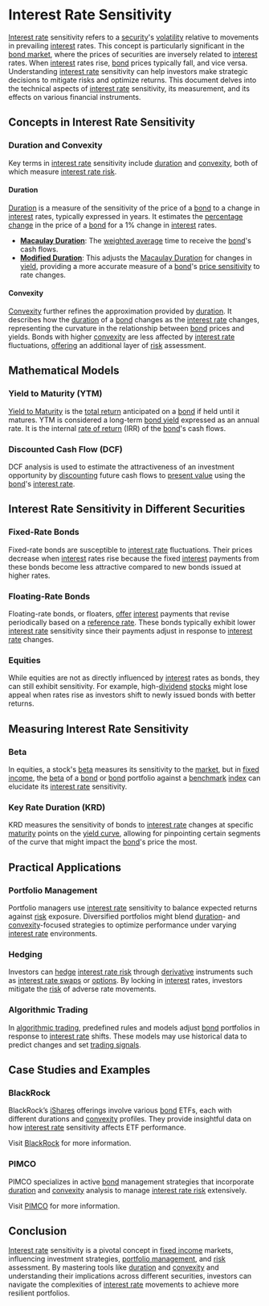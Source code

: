 # Interest Rate Sensitivity

[Interest rate](../i/interest_rate.md) sensitivity refers to a [security](../s/security.md)'s [volatility](../v/volatility.md) relative to movements in prevailing [interest](../i/interest.md) rates. This concept is particularly significant in the [bond market](../b/bond_market.md), where the prices of securities are inversely related to [interest](../i/interest.md) rates. When [interest](../i/interest.md) rates rise, [bond](../b/bond.md) prices typically fall, and vice versa. Understanding [interest rate](../i/interest_rate.md) sensitivity can help investors make strategic decisions to mitigate risks and optimize returns. This document delves into the technical aspects of [interest rate](../i/interest_rate.md) sensitivity, its measurement, and its effects on various financial instruments.

## Concepts in Interest Rate Sensitivity

### Duration and Convexity
Key terms in [interest rate](../i/interest_rate.md) sensitivity include [duration](../d/duration.md) and [convexity](../c/convexity.md), both of which measure [interest rate risk](../i/interest_rate_risk.md).

#### Duration
[Duration](../d/duration.md) is a measure of the sensitivity of the price of a [bond](../b/bond.md) to a change in [interest](../i/interest.md) rates, typically expressed in years. It estimates the [percentage change](../p/percentage_change.md) in the price of a [bond](../b/bond.md) for a 1% change in [interest](../i/interest.md) rates.

- **[Macaulay Duration](../m/macaulay_duration.md)**: The [weighted average](../w/weighted_average.md) time to receive the [bond](../b/bond.md)'s cash flows.
- **[Modified Duration](../m/modified_duration.md)**: This adjusts the [Macaulay Duration](../m/macaulay_duration.md) for changes in [yield](../y/yield.md), providing a more accurate measure of a [bond](../b/bond.md)'s [price sensitivity](../p/price_sensitivity.md) to rate changes.

#### Convexity
[Convexity](../c/convexity.md) further refines the approximation provided by [duration](../d/duration.md). It describes how the [duration](../d/duration.md) of a [bond](../b/bond.md) changes as the [interest rate](../i/interest_rate.md) changes, representing the curvature in the relationship between [bond](../b/bond.md) prices and yields. Bonds with higher [convexity](../c/convexity.md) are less affected by [interest rate](../i/interest_rate.md) fluctuations, [offering](../o/offering.md) an additional layer of [risk](../r/risk.md) assessment.

## Mathematical Models

### Yield to Maturity (YTM)
[Yield to Maturity](../y/yield_to_maturity.md) is the [total return](../t/total_return.md) anticipated on a [bond](../b/bond.md) if held until it matures. YTM is considered a long-term [bond yield](../b/bond_yield.md) expressed as an annual rate. It is the internal [rate of return](../r/rate_of_return.md) (IRR) of the [bond](../b/bond.md)'s cash flows.

### Discounted Cash Flow (DCF)
DCF analysis is used to estimate the attractiveness of an investment opportunity by [discounting](../d/discounting.md) future cash flows to [present value](../p/present_value.md) using the [bond](../b/bond.md)'s [interest rate](../i/interest_rate.md).

## Interest Rate Sensitivity in Different Securities

### Fixed-Rate Bonds
Fixed-rate bonds are susceptible to [interest rate](../i/interest_rate.md) fluctuations. Their prices decrease when [interest](../i/interest.md) rates rise because the fixed [interest](../i/interest.md) payments from these bonds become less attractive compared to new bonds issued at higher rates.

### Floating-Rate Bonds
Floating-rate bonds, or floaters, [offer](../o/offer.md) [interest](../i/interest.md) payments that revise periodically based on a [reference rate](../r/reference_rate.md). These bonds typically exhibit lower [interest rate](../i/interest_rate.md) sensitivity since their payments adjust in response to [interest rate](../i/interest_rate.md) changes.

### Equities
While equities are not as directly influenced by [interest](../i/interest.md) rates as bonds, they can still exhibit sensitivity. For example, high-[dividend](../d/dividend.md) [stocks](../s/stock.md) might lose appeal when rates rise as investors shift to newly issued bonds with better returns.

## Measuring Interest Rate Sensitivity

### Beta
In equities, a stock's [beta](../b/beta.md) measures its sensitivity to the [market](../m/market.md), but in [fixed income](../f/fixed_income.md), the [beta](../b/beta.md) of a [bond](../b/bond.md) or [bond](../b/bond.md) portfolio against a [benchmark](../b/benchmark.md) [index](../i/index_instrument.md) can elucidate its [interest rate](../i/interest_rate.md) sensitivity.

### Key Rate Duration (KRD)
KRD measures the sensitivity of bonds to [interest rate](../i/interest_rate.md) changes at specific [maturity](../m/maturity.md) points on the [yield curve](../y/yield_curve.md), allowing for pinpointing certain segments of the curve that might impact the [bond](../b/bond.md)'s price the most.

## Practical Applications

### Portfolio Management
Portfolio managers use [interest rate](../i/interest_rate.md) sensitivity to balance expected returns against [risk](../r/risk.md) exposure. Diversified portfolios might blend [duration](../d/duration.md)- and [convexity](../c/convexity.md)-focused strategies to optimize performance under varying [interest rate](../i/interest_rate.md) environments.

### Hedging
Investors can [hedge](../h/hedge.md) [interest rate risk](../i/interest_rate_risk.md) through [derivative](../d/derivative.md) instruments such as [interest rate swaps](../i/interest_rate_swaps.md) or [options](../o/options.md). By locking in [interest](../i/interest.md) rates, investors mitigate the [risk](../r/risk.md) of adverse rate movements.

### Algorithmic Trading
In [algorithmic trading](../a/algorithmic_trading.md), predefined rules and models adjust [bond](../b/bond.md) portfolios in response to [interest rate](../i/interest_rate.md) shifts. These models may use historical data to predict changes and set [trading signals](../t/trading_signals.md).

## Case Studies and Examples

### BlackRock
BlackRock’s [iShares](../i/ishares.md) offerings involve various [bond](../b/bond.md) ETFs, each with different durations and [convexity](../c/convexity.md) profiles. They provide insightful data on how [interest rate](../i/interest_rate.md) sensitivity affects ETF performance.

Visit [BlackRock](https://www.blackrock.com) for more information.

### PIMCO
PIMCO specializes in active [bond](../b/bond.md) management strategies that incorporate [duration](../d/duration.md) and [convexity](../c/convexity.md) analysis to manage [interest rate risk](../i/interest_rate_risk.md) extensively.

Visit [PIMCO](https://www.pimco.com) for more information.

## Conclusion

[Interest rate](../i/interest_rate.md) sensitivity is a pivotal concept in [fixed income](../f/fixed_income.md) markets, influencing investment strategies, [portfolio management](../p/portfolio_management.md), and [risk](../r/risk.md) assessment. By mastering tools like [duration](../d/duration.md) and [convexity](../c/convexity.md) and understanding their implications across different securities, investors can navigate the complexities of [interest rate](../i/interest_rate.md) movements to achieve more resilient portfolios.

